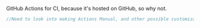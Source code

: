 GitHub Actions for CI, because it's hosted on GitHub, so why not.

```csharp
//Need to look into making Actions Manual, and other possible customizations.
```